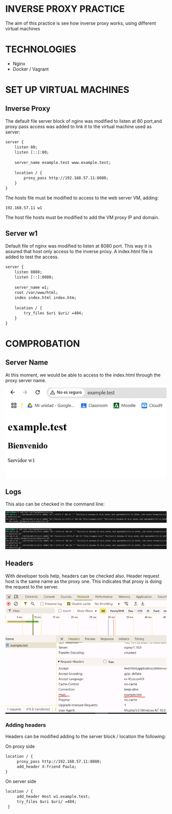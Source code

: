 # INVERSE PROXY PRACTICE

The aim of this practice is see how inverse proxy works, using different virtual machines

# TECHNOLOGIES

- Nginx
- Docker / Vagrant

# SET UP VIRTUAL MACHINES

## Inverse Proxy

The default file server block of nginx was modified to listen at 80 port,and proxy pass access was added to link it to the virtual machine used as server:

```
server {
    listen 80;
    listen [::]:80;

    server_name example.test www.example.test;

    location / {
        proxy_pass http://192.168.57.11:8080;
    }
}
```

The hosts file must be modified to access to the web server VM, adding:

```
192.168.57.11 w1
```

The host file hosts must be modified to add the VM proxy IP and domain.

## Server w1

Default file of nginx was modified to listen at 8080 port. This way it is assured that host only access to the inverse proxy. A index.html file is added to test the access.

```
server {
    listen 8080;
    listen [::]:8080;

    server_name w1;
    root /var/www/html;
    index index.html index.htm;

    location / {
        try_files $uri $uri/ =404;
    }
}
```

# COMPROBATION

## Server Name

At this moment, we would be able to access to the index.html through the proxy server name.

![Server Access](files/img/proxy-server-test.png)

## Logs

This also can be checked in the command line:

![Proxy Logs](files/img/logs-proxy.PNG)

![Server Logs](files/img/logs-server.PNG)

## Headers

With developer tools help, headers can be checked also.
Header request host is the same name as the proxy one. This indicates that proxy is doing the request to the server.

![Header proxy request](files/img/header-example-test.PNG)

### Adding headers

Headers can be modified adding to the server block / location the following:

On proxy side

```
location / {
     proxy_pass http://192.168.57.11:8080;
     add_header X-friend Paula;
}
```

On server side

```
location / {
     add_header Host w1.example.test;
     try_files $uri $uri/ =404;
 }
```
